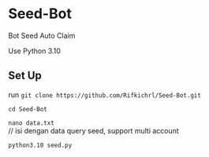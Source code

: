 # Seed-Bot
Bot Seed Auto Claim

Use Python 3.10



  ## Set Up


run `git clone https://github.com/Rifkichrl/Seed-Bot.git`

`cd Seed-Bot`

`nano data.txt`                   
// isi dengan data query seed, support multi account

`python3.10 seed.py`
